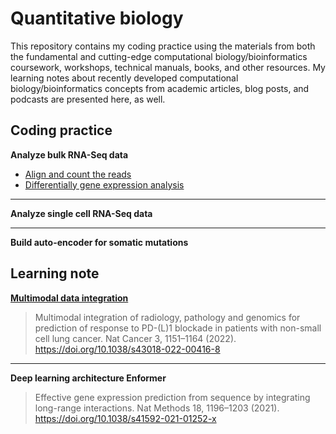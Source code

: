 # Quantitative biology

This repository contains my coding practice using the materials from both the fundamental and cutting-edge computational biology/bioinformatics coursework, workshops, technical manuals, books, and other resources. My learning notes about recently developed computational biology/bioinformatics concepts from academic articles, blog posts, and podcasts are presented here, as well.

## Coding practice
**Analyze bulk RNA-Seq data**

  - [Align and count the reads](BulkRNASeq/AlignmentCountingTCell.Rmd)
  - [Differentially gene expression analysis](DEAnalysisTCell.Rmd)

<hr>

**Analyze single cell RNA-Seq data**

<hr>

**Build auto-encoder for somatic mutations**


## Learning note
**[Multimodal data integration](Note_MultimodalDataIntegration.md)**

> Multimodal integration of radiology, pathology and genomics for prediction of response to PD-(L)1 blockade in patients with non-small cell lung cancer. Nat Cancer 3, 1151–1164 (2022). https://doi.org/10.1038/s43018-022-00416-8

<hr>

**Deep learning architecture Enformer**

> Effective gene expression prediction from sequence by integrating long-range interactions. Nat Methods 18, 1196–1203 (2021). https://doi.org/10.1038/s41592-021-01252-x
